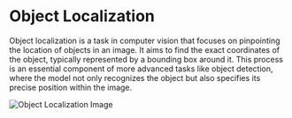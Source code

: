 # Object Localization 

Object localization is a task in computer vision that focuses on pinpointing the location of objects in an image. It aims to find the exact coordinates of the object, typically represented by a bounding box around it. This process is an essential component of more advanced tasks like object detection, where the model not only recognizes the object but also specifies its precise position within the image.

![Object Localization Image](https://miro.medium.com/v2/resize:fit:640/format:webp/1*n9_CTdtvMJxliKzFvYTG8A.png)

